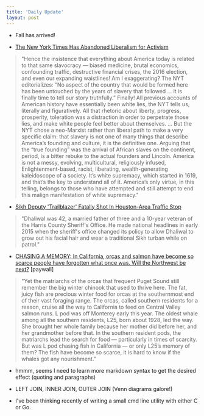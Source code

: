 ```yaml
---
title: 'Daily Update'
layout: post
---
```

- Fall has arrived!

- [The New York Times Has Abandoned Liberalism for Activism](https://nymag.com/intelligencer/2019/09/andrew-sullivan-ny-times-abandons-liberalism-for-activism.html)
> "Hence the insistence that everything about America today is related to that same slavocracy — biased medicine, brutal economics, confounding traffic, destructive financial crises, the 2016 election, and even our expanding waistlines! Am I exaggerating? The NYT editorializes: “No aspect of the country that would be formed here has been untouched by the years of slavery that followed … it is finally time to tell our story truthfully.” Finally! All previous accounts of American history have essentially been white lies, the NYT tells us, literally and figuratively. All that rhetoric about liberty, progress, prosperity, toleration was a distraction in order to perpetrate those lies, and make white people feel better about themselves. ... But the NYT chose a neo-Marxist rather than liberal path to make a very specific claim: that slavery is not one of many things that describe America’s founding and culture, it is the definitive one. Arguing that the “true founding” was the arrival of African slaves on the continent, period, is a bitter rebuke to the actual founders and Lincoln. America is not a messy, evolving, multicultural, religiously infused, Enlightenment-based, racist, liberating, wealth-generating kaleidoscope of a society. It’s white supremacy, which started in 1619, and that’s the key to understand all of it. America’s only virtue, in this telling, belongs to those who have attempted and still attempt to end this malign manifestation of white supremacy."

- [Sikh Deputy 'Trailblazer' Fatally Shot In Houston-Area Traffic Stop](https://www.npr.org/2019/09/29/765417200/sikh-deputy-trailblazer-fatally-shot-in-houston-area-traffic-stop)
> "Dhaliwal was 42, a married father of three and a 10-year veteran of the Harris County Sheriff's Office. He made national headlines in early 2015 when the sheriff's office changed its policy to allow Dhaliwal to grow out his facial hair and wear a traditional Sikh turban while on patrol." 

- [CHASING A MEMORY: In California, orcas and salmon have become so scarce people have forgotten what once was. Will the Northwest be next?](https://www.seattletimes.com/seattle-news/environment/hostile-waters-orcas-chase-a-memory-of-salmon-to-california/) [paywall]
> "Yet the matriarchs of the orcas that frequent Puget Sound still remember the big winter chinook that used to thrive here. The fat, juicy fish are precious winter food for orcas at the southernmost end of their vast foraging range. The orcas, called southern residents for a reason, cruise all the way to California to feed on Central Valley salmon runs. L pod was off Monterey early this year. The oldest whale among all the southern residents, L25, born about 1928, led the way. She brought her whole family because her mother did before her, and her grandmother before that. In the southern resident pods, the matriarchs lead the search for food — particularly in times of scarcity. But was L pod chasing fish in California — or only L25’s memory of them? The fish have become so scarce, it is hard to know if the whales got any nourishment."

- hmmm, seems I need to learn more markdown syntax to get the desired effect (quoting and paragraphs) 

- LEFT JOIN, INNER JOIN, OUTER JOIN (Venn diagrams galore!)

- I've been thinking recently of writing a small cmd line utility with either C or Go.
